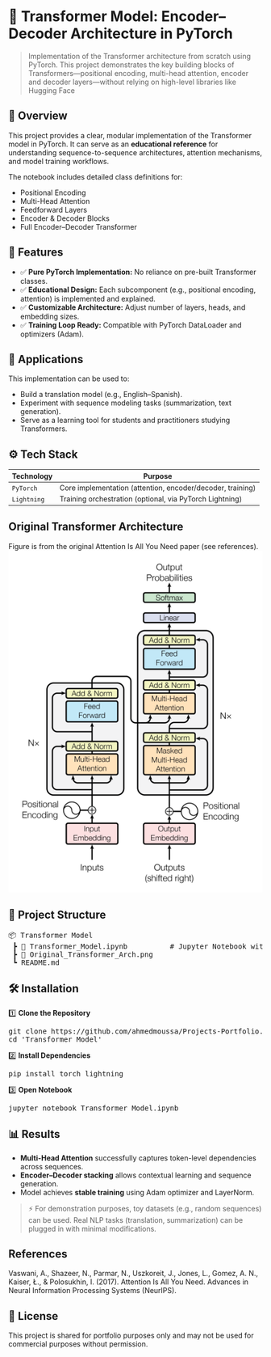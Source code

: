 # 📌 Transformer Model: Encoder–Decoder Architecture in PyTorch
> Implementation of the Transformer architecture from scratch using PyTorch. This project demonstrates the key building blocks of Transformers—positional encoding, multi-head attention, encoder and decoder layers—without relying on high-level libraries like Hugging Face


## 📖 Overview
This project provides a clear, modular implementation of the Transformer model in PyTorch. It can serve as an **educational reference** for understanding sequence-to-sequence architectures, attention mechanisms, and model training workflows.

The notebook includes detailed class definitions for:
 - Positional Encoding
 - Multi-Head Attention
 - Feedforward Layers
 - Encoder & Decoder Blocks
 - Full Encoder–Decoder Transformer


## 🚀 Features
- ✅ **Pure PyTorch Implementation:** No reliance on pre-built Transformer classes.
- ✅ **Educational Design:** Each subcomponent (e.g., positional encoding, attention) is implemented and explained.
- ✅ **Customizable Architecture:** Adjust number of layers, heads, and embedding sizes.
- ✅ **Training Loop Ready:** Compatible with PyTorch DataLoader and optimizers (Adam).


## 🏢 Applications
This implementation can be used to:
- Build a translation model (e.g., English–Spanish).
- Experiment with sequence modeling tasks (summarization, text generation).
- Serve as a learning tool for students and practitioners studying Transformers.


## ⚙️ Tech Stack
| Technology   | Purpose                                                    |
| -----------  | ---------------------------------------------------------- |
| `PyTorch`    | Core implementation (attention, encoder/decoder, training) |
| `Lightning`  | Training orchestration (optional, via PyTorch Lightning)   |


## Original Transformer Architecture
Figure is from the original Attention Is All You Need paper (see references).
![Original Transformer Architecture](Original_Transformer_Arch.png)


## 📂 Project Structure
<pre>
📦 Transformer Model
 ┣ 📜 Transformer_Model.ipynb          # Jupyter Notebook with full implementation
 ┣ 📜 Original_Transformer_Arch.png
 ┗ README.md               
</pre>


## 🛠️ Installation
1️⃣ **Clone the Repository**
<pre>
git clone https://github.com/ahmedmoussa/Projects-Portfolio.git
cd 'Transformer_Model'
</pre>

2️⃣ **Install Dependencies**
<pre>
pip install torch lightning
</pre>

3️⃣ **Open Notebook**
<pre>
jupyter notebook Transformer_Model.ipynb
</pre>


## 📊 Results
- **Multi-Head Attention** successfully captures token-level dependencies across sequences.
- **Encoder–Decoder stacking** allows contextual learning and sequence generation.
- Model achieves **stable training** using Adam optimizer and LayerNorm.
> ⚡ For demonstration purposes, toy datasets (e.g., random sequences) can be used. Real NLP tasks (translation, summarization) can be plugged in with minimal modifications.


## References
Vaswani, A., Shazeer, N., Parmar, N., Uszkoreit, J., Jones, L., Gomez, A. N., Kaiser, Ł., & Polosukhin, I. (2017). Attention Is All You Need. Advances in Neural Information Processing Systems (NeurIPS).


## 📝 License
This project is shared for portfolio purposes only and may not be used for commercial purposes without permission.